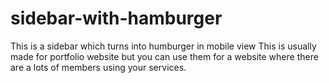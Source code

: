 # sidebar-with-hamburger
This is a sidebar which turns into humburger in mobile view
This is usually made for portfolio website but you can use them for a website where there are a lots of members using your services.
<br><a href="http://abdussalam.me/sidebar-with-hamburger/">
